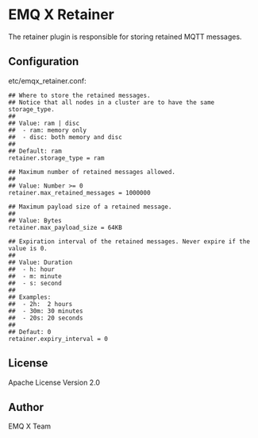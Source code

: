
EMQ X Retainer
==============

The retainer plugin is responsible for storing retained MQTT messages.

Configuration
-------------

etc/emqx_retainer.conf:

```
## Where to store the retained messages.
## Notice that all nodes in a cluster are to have the same storage_type.
##
## Value: ram | disc
##  - ram: memory only
##  - disc: both memory and disc
##
## Default: ram
retainer.storage_type = ram

## Maximum number of retained messages allowed.
##
## Value: Number >= 0
retainer.max_retained_messages = 1000000

## Maximum payload size of a retained message.
##
## Value: Bytes
retainer.max_payload_size = 64KB

## Expiration interval of the retained messages. Never expire if the value is 0.
##
## Value: Duration
##  - h: hour
##  - m: minute
##  - s: second
##
## Examples:
##  - 2h:  2 hours
##  - 30m: 30 minutes
##  - 20s: 20 seconds
##
## Defaut: 0
retainer.expiry_interval = 0
```

License
-------

Apache License Version 2.0

Author
------

EMQ X Team
